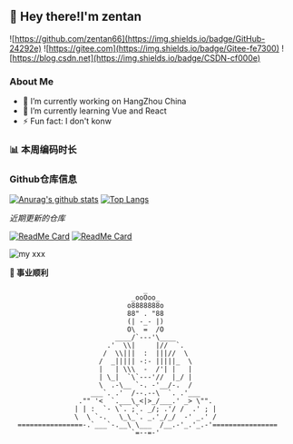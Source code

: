 ## 👋 Hey there!I'm zentan

![https://github.com/zentan66](https://img.shields.io/badge/GitHub-24292e) ![https://gitee.com](https://img.shields.io/badge/Gitee-fe7300) ![https://blog.csdn.net](https://img.shields.io/badge/CSDN-cf000e)

### About Me

- 🔭 I’m currently working on HangZhou China
- 🌱 I’m currently learning Vue and React
- ⚡ Fun fact: I don't konw

<!--
<img align='right' src="https://cdn.jsdelivr.net/gh/eternidad33/picbed/img/883711.jpg" width="230">
<img align='right' src="https://profile-counter.glitch.me/zentan66/count.svg" alt="访客数量"/>
-->

### 📊 本周编码时长

<!--START_SECTION:waka-->
<!--END_SECTION:waka-->

### Github仓库信息

[![Anurag's github stats](https://github-readme-stats.vercel.app/api?username=zentan66&show_icons=true&theme=tokyonight&hide=contribs)](https://github.com/anuraghazra/github-readme-stats) [![Top Langs](https://github-readme-stats.vercel.app/api/top-langs/?username=zentan66&layout=compact&theme=tokyonight)](https://github.com/anuraghazra/github-readme-stats)

*近期更新的仓库*

[![ReadMe Card](https://github-readme-stats.vercel.app/api/pin/?username=zentan66&repo=element-next)](https://github.com/zentan66/element-next) [![ReadMe Card](https://github-readme-stats.vercel.app/api/pin/?username=zentan66&repo=element-next)](https://github.com/zentan66/element-next)

![my xxx](https://github4life.herokuapp.com/zentan66.gif)

</details>

**🙏 事业顺利**

```
                                 _                                  
                              _ooOoo_                               
                             o8888888o                              
                             88" . "88                              
                             (| -_- |)                              
                             O\  =  /O                              
                          ____/`---'\____                           
                        .'  \\|     |//  `.                         
                       /  \\|||  :  |||//  \                        
                      /  _||||| -:- |||||_  \                       
                      |   | \\\  -  /'| |   |                       
                      | \_|  `\`---'//  |_/ |                       
                      \  .-\__ `-. -'__/-.  /                       
                    ___`. .'  /--.--\  `. .'___                     
                 ."" '<  `.___\_<|>_/___.' _> \"".                  
                | | :  `- \`. ;`. _/; .'/ /  .' ; |           
                \  \ `-.   \_\_`. _.'_/_/  -' _.' /                 
  ================-.`___`-.__\ \___  /__.-'_.'_.-'================  
                              `=--=-'                            
```


<!--
**zentan66/zentan66** is a ✨ _special_ ✨ repository because its `README.md` (this file) appears on your GitHub profile.

Here are some ideas to get you started:
- 👯 I’m looking to collaborate on ...
- 🤔 I’m looking for help with ...
- 💬 Ask me about ...
- 📫 How to reach me: ...
- 😄 Pronouns: ...
<p align="center">
  <a href="https://github.com/zentan66"><img src="https://img.shields.io/badge/GitHub-24292e" alt="github"></a>
  <a href="https://gitee.com"><img src="https://img.shields.io/badge/Gitee-fe7300" alt="gitee"></a>
  <a href=""><img src="" alt="csdn"></a>
</p>

- 😄**后端** C，C++，Java，Python
- 😃**前端** HTML，CSS，JavaScript
- 😆**数据库** MySQL
- 😝**框架** SpringBoot，Django
- 😛**设计** Photoshop，Audition，Premiere，DaVinci
- 😧**都不精通**
-->
